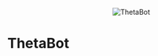 <p align="center">
    <img src="https://i.imgur.com/dxCHkXs.png" alt="ThetaBot" />
</p>

# ThetaBot
